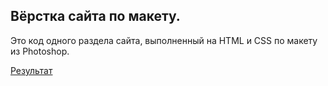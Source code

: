 Вёрстка сайта по макету.
---
Это код одного раздела сайта, выполненный на HTML и CSS по макету из Photoshop.

[Результат](https://kolibri0509.github.io/site_2/)
